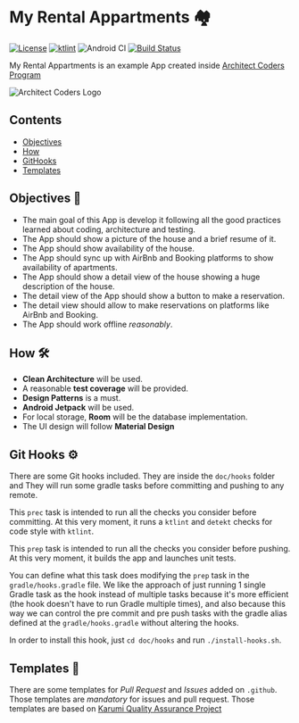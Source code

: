 # My Rental Appartments 🏘

[![License](https://img.shields.io/github/license/IkariMeister/myRentalAppartments.svg?style=flat-square)](LICENSE)
[![ktlint](https://img.shields.io/badge/code%20style-%E2%9D%A4-FF4081.svg)](https://ktlint.github.io/)
![Android CI](https://github.com/IkariMeister/myRentalAppartments/workflows/Android%20CI/badge.svg)
[![Build Status](https://travis-ci.com/IkariMeister/myRentalAppartments.svg?branch=master)](https://travis-ci.com/IkariMeister/myRentalAppartments)

My Rental Appartments is an example App created inside [Architect Coders Program](https://architectcoders.com/)

![Architect Coders Logo](https://architectcoders.com/wp-content/uploads/2019/03/horizontal-logo-light.png)

## Contents
* [Objectives](#objectives-)
* [How](#how-)
* [GitHooks](#git-hooks-%EF%B8%8F)
* [Templates](#templates-)


## Objectives 🎯

- The main goal of this App is develop it following all the good practices learned about coding, architecture and testing.
- The App should show a picture of the house and a brief resume of it.
- The App should show availability of the house.
- The App should sync up with AirBnb and Booking platforms to show availability of apartments.
- The App should show a detail view of the house showing a huge description of the house.
- The detail view of the App should show a button to make a reservation.
- The detail view should allow to make reservations on platforms like AirBnb and Booking.
- The App should work offline *reasonably*.

## How 🛠

- **Clean Architecture** will be used.
- A reasonable **test coverage** will be provided.
- **Design Patterns** is a must.
- **Android Jetpack** will be used.
- For local storage, **Room** will be the database implementation.
- The UI design will follow **Material Design**

## Git Hooks ⚙️

There are some Git hooks included. They are inside the `doc/hooks` folder and They will run some gradle tasks before committing and pushing to any remote.

This `prec` task is intended to run all the checks you consider before committing. At this very moment, it runs a `ktlint` and `detekt` checks for code style with `ktlint`.

This `prep` task is intended to run all the checks you consider before pushing. At this very moment, it builds the app and launches unit tests.
 
You can define what this task does modifying the `prep` task in the `gradle/hooks.gradle` file. We like the approach of just running 1 single Gradle task as the hook instead of multiple tasks because it's more efficient (the hook doesn't have to run Gradle multiple times), and also because this way we can control the pre commit and pre push tasks with the gradle alias defined at the `gradle/hooks.gradle` without altering the hooks.
 
In order to install this hook, just `cd doc/hooks` and run `./install-hooks.sh`.

## Templates 📝

There are some templates for *Pull Request* and *Issues* added on `.github`. Those templates are *mandatory* for issues and pull request.
Those templates are based on [Karumi Quality Assurance Project](https://github.com/Karumi/project-quality-assurance)